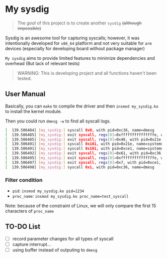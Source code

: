 # My sysdig

> The *goal* of this project is to create another `sysdig` ~~(although impossible)~~

Sysdig is an awesome tool for capturing syscalls; however, it was intentionally developed for `x86_64` platform and not very suitable for `arm` devices (especially for developing board without package manager)

`My sysdig` aims to provide limited features to minimize dependencies and overhead (But lack of relevant tests)

> WARNING: This is developing project and all functions haven't been tested. 

## User Manual 

Basically, you can `make` to compile the driver and then `insmod my_sysdig.ko` to install the kernel module. 

Then you could run `dmesg -w` to find all syscall logs. 

```bash
[  139.506484] [my_sysdig:] syscall 0x0, with pid=0xc36, name=dmesg
[  139.506485] [my_sysdig:] exit syscall, regs[0]=0xfffffffffffffffe, with pid=0xce1, ret=0xfffffffffffffffe, name=systemd-udevd
[  139.506485] [my_sysdig:] exit syscall, regs[0]=0x48, with pid=0x21e, ret=0x48, name=systemd-journal
[  139.506491] [my_sysdig:] syscall 0x101, with pid=0x21e, name=systemd-journal
[  139.506491] [my_sysdig:] syscall 0x101, with pid=0xce1, name=systemd-udevd
[  139.506492] [my_sysdig:] exit syscall, regs[0]=0x61, with pid=0xc36, ret=0x61, name=dmesg
[  139.506495] [my_sysdig:] exit syscall, regs[0]=0xfffffffffffffffe, with pid=0x21e, ret=0xfffffffffffffffe, name=systemd-journal
[  139.506497] [my_sysdig:] exit syscall, regs[0]=0x7, with pid=0xce1, ret=0x7, name=systemd-udevd
[  139.506498] [my_sysdig:] syscall 0x1, with pid=0xc36, name=dmesg
```




### Filter condition

- `pid`: `insmod my_sysdig.ko pid=1234`
- `proc_name`: `insmod my_sysdig.ko proc_name=test_syscall`

Note: because of the constraint of Linux, we will only compare the first 15 characters of `proc_name`

## TO-DO List

-[ ] record parameter changes for all types of syscall
-[ ] capture interrupt...
-[ ] using buffer instead of outputing to `dmesg`